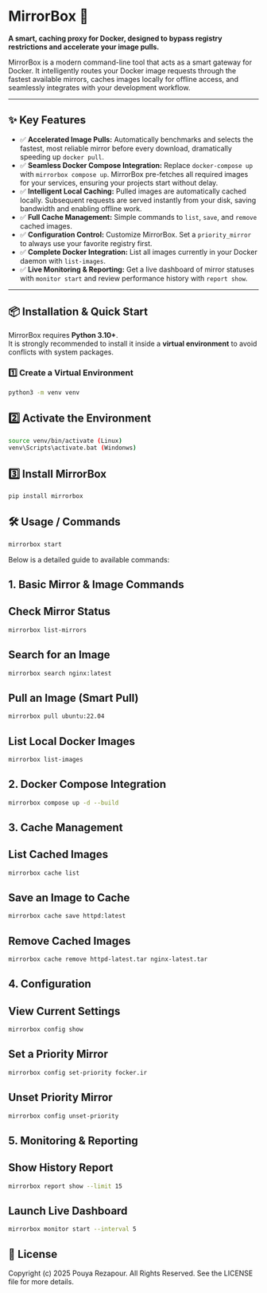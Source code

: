 # MirrorBox 🚀

**A smart, caching proxy for Docker, designed to bypass registry restrictions and accelerate your image pulls.**

MirrorBox is a modern command-line tool that acts as a smart gateway for Docker. It intelligently routes your Docker image requests through the fastest available mirrors, caches images locally for offline access, and seamlessly integrates with your development workflow.

---

## ✨ Key Features

- ✅ **Accelerated Image Pulls:** Automatically benchmarks and selects the fastest, most reliable mirror before every download, dramatically speeding up `docker pull`.
- ✅ **Seamless Docker Compose Integration:** Replace `docker-compose up` with `mirrorbox compose up`. MirrorBox pre-fetches all required images for your services, ensuring your projects start without delay.
- ✅ **Intelligent Local Caching:** Pulled images are automatically cached locally. Subsequent requests are served instantly from your disk, saving bandwidth and enabling offline work.
- ✅ **Full Cache Management:** Simple commands to `list`, `save`, and `remove` cached images.
- ✅ **Configuration Control:** Customize MirrorBox. Set a `priority_mirror` to always use your favorite registry first.
- ✅ **Complete Docker Integration:** List all images currently in your Docker daemon with `list-images`.
- ✅ **Live Monitoring & Reporting:** Get a live dashboard of mirror statuses with `monitor start` and review performance history with `report show`.

---

## 📦 Installation & Quick Start

MirrorBox requires **Python 3.10+**.  
It is strongly recommended to install it inside a **virtual environment** to avoid conflicts with system packages.

### 1️⃣ Create a Virtual Environment
```bash
python3 -m venv venv
```

## 2️⃣ Activate the Environment
```bash
source venv/bin/activate (Linux)
venv\Scripts\activate.bat (Windonws)
```
## 3️⃣ Install MirrorBox
```bash
pip install mirrorbox
```
## 🛠️ Usage / Commands
```bash
mirrorbox start
```

Below is a detailed guide to available commands:
## 1. Basic Mirror & Image Commands
## Check Mirror Status
```bash
mirrorbox list-mirrors
```
## Search for an Image
```bash
mirrorbox search nginx:latest
```
## Pull an Image (Smart Pull)
```bash
mirrorbox pull ubuntu:22.04
```
## List Local Docker Images
```bash
mirrorbox list-images
```

## 2. Docker Compose Integration
```bash
mirrorbox compose up -d --build
```

## 3. Cache Management
## List Cached Images
```bash
mirrorbox cache list
```
## Save an Image to Cache
```bash
mirrorbox cache save httpd:latest
```
## Remove Cached Images
```bash
mirrorbox cache remove httpd-latest.tar nginx-latest.tar
```

## 4. Configuration
## View Current Settings
```bash
mirrorbox config show
```
## Set a Priority Mirror
```bash
mirrorbox config set-priority focker.ir
```
## Unset Priority Mirror
```bash
mirrorbox config unset-priority
```

## 5. Monitoring & Reporting
## Show History Report
```bash
mirrorbox report show --limit 15
```
## Launch Live Dashboard
```bash
mirrorbox monitor start --interval 5
```
## 📄 License
Copyright (c) 2025 Pouya Rezapour.
All Rights Reserved. See the LICENSE file for more details.








